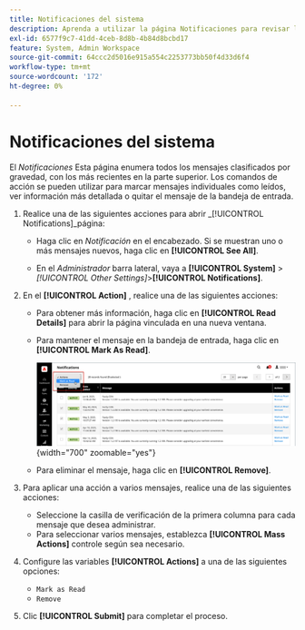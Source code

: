 ```yaml
---
title: Notificaciones del sistema
description: Aprenda a utilizar la página Notificaciones para revisar los mensajes relativos a las operaciones del sistema.
exl-id: 6577f9c7-41dd-4ceb-8d8b-4b84d8bcbd17
feature: System, Admin Workspace
source-git-commit: 64ccc2d5016e915a554c2253773bb50f4d33d6f4
workflow-type: tm+mt
source-wordcount: '172'
ht-degree: 0%

---
```


# Notificaciones del sistema

El _Notificaciones_ Esta página enumera todos los mensajes clasificados por gravedad, con los más recientes en la parte superior. Los comandos de acción se pueden utilizar para marcar mensajes individuales como leídos, ver información más detallada o quitar el mensaje de la bandeja de entrada.

1. Realice una de las siguientes acciones para abrir _[!UICONTROL Notifications]_página:

   - Haga clic en _Notificación_ en el encabezado. Si se muestran uno o más mensajes nuevos, haga clic en **[!UICONTROL See All]**.

   - En el _Administrador_ barra lateral, vaya a **[!UICONTROL System]** > _[!UICONTROL Other Settings]_>**[!UICONTROL Notifications]**.

1. En el **[!UICONTROL Action]** , realice una de las siguientes acciones:

   - Para obtener más información, haga clic en **[!UICONTROL Read Details]** para abrir la página vinculada en una nueva ventana.

   - Para mantener el mensaje en la bandeja de entrada, haga clic en **[!UICONTROL Mark As Read]**.

     ![Administrador - notificaciones](./assets/admin-notifications-mark-as-read.png){width="700" zoomable="yes"}

   - Para eliminar el mensaje, haga clic en **[!UICONTROL Remove]**.

1. Para aplicar una acción a varios mensajes, realice una de las siguientes acciones:

   - Seleccione la casilla de verificación de la primera columna para cada mensaje que desea administrar.
   - Para seleccionar varios mensajes, establezca **[!UICONTROL Mass Actions]** controle según sea necesario.

1. Configure las variables **[!UICONTROL Actions]** a una de las siguientes opciones:

   - `Mark as Read`
   - `Remove`

1. Clic **[!UICONTROL Submit]** para completar el proceso.
